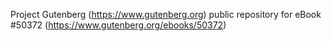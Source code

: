 Project Gutenberg (https://www.gutenberg.org) public repository for
eBook #50372 (https://www.gutenberg.org/ebooks/50372)
